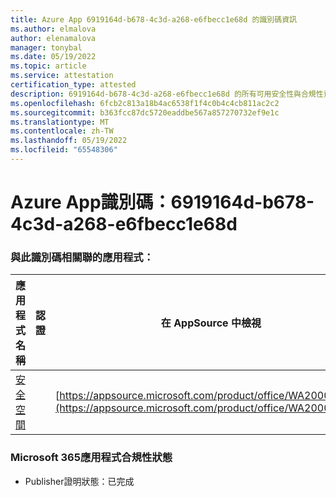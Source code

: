 ```yaml
---
title: Azure App 6919164d-b678-4c3d-a268-e6fbecc1e68d 的識別碼資訊
ms.author: elmalova
author: elenamalova
manager: tonybal
ms.date: 05/19/2022
ms.topic: article
ms.service: attestation
certification_type: attested
description: 6919164d-b678-4c3d-a268-e6fbecc1e68d 的所有可用安全性與合規性資訊。
ms.openlocfilehash: 6fcb2c813a18b4ac6538f1f4c0b4c4cb811ac2c2
ms.sourcegitcommit: b363fcc87dc5720eaddbe567a857270732ef9e1c
ms.translationtype: MT
ms.contentlocale: zh-TW
ms.lasthandoff: 05/19/2022
ms.locfileid: "65548306"
---
```

# <a name="azure-app-id-6919164d-b678-4c3d-a268-e6fbecc1e68d"></a>Azure App識別碼：6919164d-b678-4c3d-a268-e6fbecc1e68d


### <a name="apps-associated-with-this-id"></a>與此識別碼相關聯的應用程式：
| **應用程式名稱** | **認證** | **在 AppSource 中檢視** |
|--------------|---------------|-----------------------|
| [安全空間](../forward/WA200002691.md) |  | [https://appsource.microsoft.com/product/office/WA200002691](https://appsource.microsoft.com/product/office/WA200002691) |

### <a name="microsoft-365-app-compliance-status"></a>Microsoft 365應用程式合規性狀態
- Publisher證明狀態：已完成
